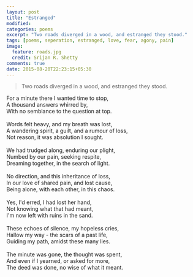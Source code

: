 ```yaml
---
layout: post
title: "Estranged"
modified:
categories: poems
excerpt: "Two roads diverged in a wood, and estranged they stood."
tags: [poems, seperation, estranged, love, fear, agony, pain]
image:
  feature: roads.jpg
  credit: Srijan R. Shetty
comments: true
date: 2015-08-20T22:23:15+05:30
---
```


> Two roads diverged in a wood, and estranged they stood.

For a minute there I wanted time to stop,<br>
A thousand answers whirred by,<br>
With no semblance to the question at top.<br><br>
Words felt heavy, and my breath was lost,<br>
A wandering spirit, a guilt, and a rumour of loss,<br>
Not reason, it was absolution I sought.<br><br>
We had trudged along, enduring our plight,<br>
Numbed by our pain, seeking respite,<br>
Dreaming together, in the search of light.<br><br>
No direction, and this inheritance of loss,<br>
In our love of shared pain, and lost cause,<br>
Being alone, with each other, in this chaos.<br><br>
Yes, I'd erred, I had lost her hand,<br>
Not knowing what that had meant,<br>
I'm now left with ruins in the sand.<br><br>
These echoes of silence, my hopeless cries,<br>
Hallow my way - the scars of a past life,<br>
Guiding my path, amidst these many lies.<br><br>
The minute was gone, the thought was spent,<br>
And even if I yearned, or asked for more,<br>
The deed was done, no wise of what it meant.<br><br>


